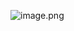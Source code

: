 ![image.png](https://cdn.nlark.com/yuque/0/2022/png/28932072/1655819383746-d2601dc2-686c-481e-8e30-265a9222de8f.png#averageHue=%23f8f8f7&clientId=udd9d1ffc-7a42-4&from=paste&height=516&id=CpyaY&originHeight=516&originWidth=485&originalType=binary&ratio=1&rotation=0&showTitle=false&size=21276&status=done&style=none&taskId=u8dda6162-55ba-4080-8fcb-cc01e136e63&title=&width=485)

